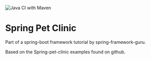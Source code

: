 ![Java CI with Maven](https://github.com/hass123uk/spring5-pet-clinic/workflows/Java%20CI%20with%20Maven/badge.svg)

# Spring Pet Clinic
Part of a spring-boot framework tutorial by spring-framework-guru.

Based on the Spring-pet-clinic examples found on github. 
